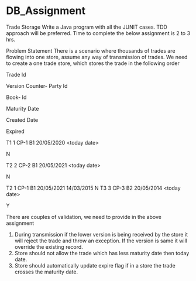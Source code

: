 # DB_Assignment
Trade Storage
Write a Java program with all the JUNIT cases. TDD approach will be preferred. Time to
complete the below assignment is 2 to 3 hrs.

Problem Statement
There is a scenario where thousands of trades are flowing into one store, assume any way of
transmission of trades. We need to create a one trade store, which stores the trade in the following
order

Trade
Id

Version Counter-
Party Id

Book-
Id

Maturity
Date

Created
Date

Expired

T1 1 CP-1 B1 20/05/2020 &lt;today
date&gt;

N

T2 2 CP-2 B1 20/05/2021 &lt;today
date&gt;

N

T2 1 CP-1 B1 20/05/2021 14/03/2015 N
T3 3 CP-3 B2 20/05/2014 &lt;today
date&gt;

Y

There are couples of validation, we need to provide in the above assignment
1. During transmission if the lower version is being received by the store it will reject the trade and
throw an exception. If the version is same it will override the existing record.
2. Store should not allow the trade which has less maturity date then today date.
3. Store should automatically update expire flag if in a store the trade crosses the maturity date.
